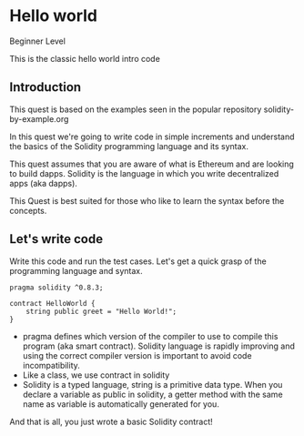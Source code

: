 # Hello world
Beginner Level

This is the classic hello world intro code

## Introduction
This quest is based on the examples seen in the popular repository solidity-by-example.org

In this quest we're going to write code in simple increments and understand the basics of the Solidity programming language and its syntax.

This quest assumes that you are aware of what is Ethereum and are looking to build dapps. Solidity is the language in which you write decentralized apps (aka dapps).

This Quest is best suited for those who like to learn the syntax before the concepts.

## Let's write code
Write this code and run the test cases. Let's get a quick grasp of the programming language and syntax.

```sol
pragma solidity ^0.8.3;

contract HelloWorld {
    string public greet = "Hello World!";
}
```

- pragma defines which version of the compiler to use to compile this program (aka smart contract). Solidity language is rapidly improving and using the correct compiler version is important to avoid code incompatibility.
- Like a class, we use contract in solidity
- Solidity is a typed language, string is a primitive data type.
When you declare a variable as public in solidity, a getter method with the same name as variable is automatically generated for you.

And that is all, you just wrote a basic Solidity contract!